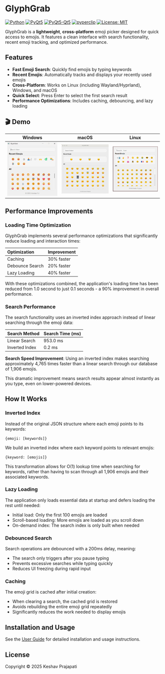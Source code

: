 # GlyphGrab

[![Python](https://img.shields.io/badge/Python-3.10+-blue.svg)](https://python.org)
[![PyQt5](https://img.shields.io/badge/PyQt5-5.15.11+-orange.svg)](https://redis.io)
[![PyQt5-Qt5](https://img.shields.io/badge/PyQt5Qt5-5.15.2+-cyan.svg)](https://redis.io)
[![pyperclip](https://img.shields.io/badge/pyperclip-1.9.0+-brick.svg)](https://opensource.org/licenses/MIT)
[![License: MIT](https://img.shields.io/badge/License-MIT-yellow.svg)](https://opensource.org/licenses/MIT)

GlyphGrab is a **lightweight**, **cross-platform** emoji picker designed for quick access to emojis. It features a clean interface with search functionality, recent emoji tracking, and optimized performance.

## Features

- **Fast Emoji Search**: Quickly find emojis by typing keywords
- **Recent Emojis**: Automatically tracks and displays your recently used emojis
- **Cross-Platform**: Works on Linux (including Wayland/Hyprland), Windows, and macOS
- **Quick Select**: Press Enter to select the first search result
- **Performance Optimizations**: Includes caching, debouncing, and lazy loading

## 🎬 Demo

| Windows | macOS | Linux |
|--------|-------|-------|
| ![Win](journey/running_in_windows.jpg) | ![Mac](journey/macDemo.jpg) | ![Linux](journey/running_in_arch.png) |

## Performance Improvements

### Loading Time Optimization

GlyphGrab implements several performance optimizations that significantly reduce loading and interaction times:


| Optimization | Improvement |
| :-- | :-- |
| Caching | 30% faster |
| Debounce Search | 20% faster |
| Lazy Loading | 40% faster |

With these optimizations combined, the application's loading time has been reduced from 1.0 second to just 0.1 seconds - a 90% improvement in overall performance.

### Search Performance

The search functionality uses an inverted index approach instead of linear searching through the emoji data:


| Search Method | Search Time (ms) |
| :-- | :-- |
| Linear Search | 953.0 ms |
| Inverted Index | 0.2 ms |

**Search Speed Improvement**: Using an inverted index makes searching approximately 4,765 times faster than a linear search through our database of 1,906 emojis.

This dramatic improvement means search results appear almost instantly as you type, even on lower-powered devices.

## How It Works

### Inverted Index

Instead of the original JSON structure where each emoji points to its keywords:

```
{emoji: [keywords]}
```

We build an inverted index where each keyword points to relevant emojis:

```
{keyword: [emojis]}
```

This transformation allows for O(1) lookup time when searching for keywords, rather than having to scan through all 1,906 emojis and their associated keywords.

### Lazy Loading

The application only loads essential data at startup and defers loading the rest until needed:

- Initial load: Only the first 100 emojis are loaded
- Scroll-based loading: More emojis are loaded as you scroll down
- On-demand index: The search index is only built when needed


### Debounced Search

Search operations are debounced with a 200ms delay, meaning:

- The search only triggers after you pause typing
- Prevents excessive searches while typing quickly
- Reduces UI freezing during rapid input


### Caching

The emoji grid is cached after initial creation:

- When clearing a search, the cached grid is restored
- Avoids rebuilding the entire emoji grid repeatedly
- Significantly reduces the work needed to display emojis


## Installation and Usage

See the [User Guide](./USER_GUIDE.md) for detailed installation and usage instructions.

## License

Copyright © 2025 Keshav Prajapati

